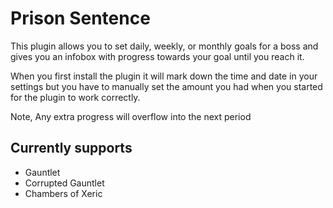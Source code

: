 # Prison Sentence
This plugin allows you to set daily, weekly, or monthly goals for a boss and gives you an infobox with progress towards your goal until you reach it.

When you first install the plugin it will mark down the time and date in your settings but you have to manually set the amount you had when you started for the plugin to work correctly.

Note, Any extra progress will overflow into the next period

## Currently supports
* Gauntlet 
* Corrupted Gauntlet
* Chambers of Xeric